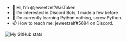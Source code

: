 - 👋 Hi, I’m @jeweetzelfWasTaken
- 👀 I’m interested in Discord Bots, I made a few before
- 🌱 I’m currently learning ~~Python~~ nothing, screw Python.
- 📫 How to reach me: jeweetzelf#5684 on Discord.


![My GitHub stats](https://github-readme-stats.vercel.app/api?username=jeweetzelfWasTaken)

